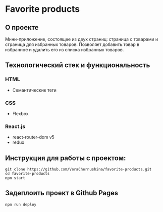# Favorite products

## О проекте
Мини-приложение, состоящее из двух страниц: страница с товарами и страница для избранных товаров. Позволяет добавить товар в избранное и удалить его из списка избранных товаров.

## Технологический стек и функциональность
### HTML 
* Семантические теги
### CSS
* Flexbox
### React.js
* react-router-dom v5
* redux

## Инструкция для работы с проектом:
```
git clone https://github.com/VeraChernushina/favorite-products.git
cd favorite-products
npm start
```

## Задеплоить проект в Github Pages
```
npm run deploy
```

